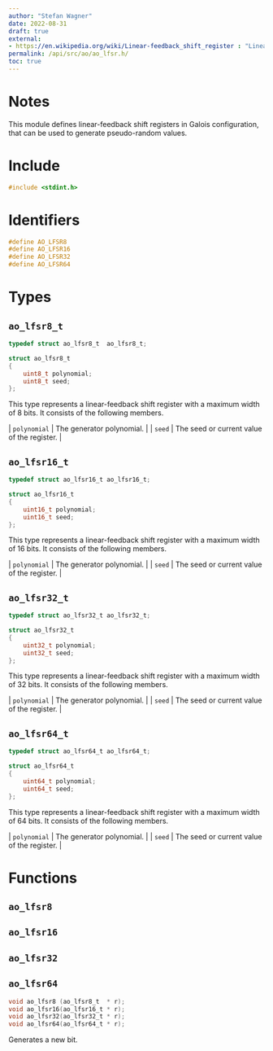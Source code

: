 ```yaml
---
author: "Stefan Wagner"
date: 2022-08-31
draft: true
external:
- https://en.wikipedia.org/wiki/Linear-feedback_shift_register : "Linear-feedback shift register"
permalink: /api/src/ao/ao_lfsr.h/
toc: true
---
```


# Notes

This module defines linear-feedback shift registers in Galois configuration, that can be used to generate pseudo-random values.

# Include

```c
#include <stdint.h>
```

# Identifiers

```c
#define AO_LFSR8
#define AO_LFSR16
#define AO_LFSR32
#define AO_LFSR64
```

# Types

## `ao_lfsr8_t`

```c
typedef struct ao_lfsr8_t  ao_lfsr8_t;
```

```c
struct ao_lfsr8_t
{
    uint8_t polynomial;
    uint8_t seed;
};
```

This type represents a linear-feedback shift register with a maximum width of 8 bits. It consists of the following members.

| `polynomial` | The generator polynomial. |
| `seed` | The seed or current value of the register. |

## `ao_lfsr16_t`

```c
typedef struct ao_lfsr16_t ao_lfsr16_t;
```

```c
struct ao_lfsr16_t
{
    uint16_t polynomial;
    uint16_t seed;
};
```

This type represents a linear-feedback shift register with a maximum width of 16 bits. It consists of the following members.

| `polynomial` | The generator polynomial. |
| `seed` | The seed or current value of the register. |

## `ao_lfsr32_t`

```c
typedef struct ao_lfsr32_t ao_lfsr32_t;
```

```c
struct ao_lfsr32_t
{
    uint32_t polynomial;
    uint32_t seed;
};
```

This type represents a linear-feedback shift register with a maximum width of 32 bits. It consists of the following members.

| `polynomial` | The generator polynomial. |
| `seed` | The seed or current value of the register. |

## `ao_lfsr64_t`

```c
typedef struct ao_lfsr64_t ao_lfsr64_t;
```

```c
struct ao_lfsr64_t
{
    uint64_t polynomial;
    uint64_t seed;
};
```

This type represents a linear-feedback shift register with a maximum width of 64 bits. It consists of the following members.

| `polynomial` | The generator polynomial. |
| `seed` | The seed or current value of the register. |

# Functions

## `ao_lfsr8`
## `ao_lfsr16`
## `ao_lfsr32`
## `ao_lfsr64`

```c
void ao_lfsr8 (ao_lfsr8_t  * r);
void ao_lfsr16(ao_lfsr16_t * r);
void ao_lfsr32(ao_lfsr32_t * r);
void ao_lfsr64(ao_lfsr64_t * r);
```

Generates a new bit.
